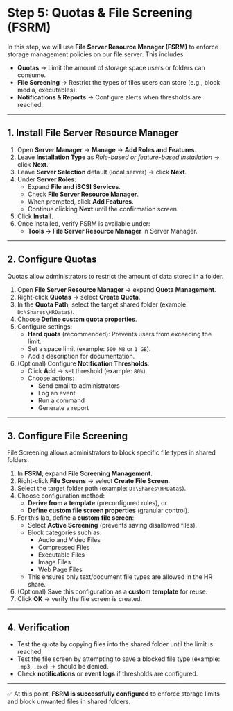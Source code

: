 # Step 5: Quotas & File Screening (FSRM)

In this step, we will use **File Server Resource Manager (FSRM)** to enforce storage management policies on our file server. This includes:  

- **Quotas** → Limit the amount of storage space users or folders can consume.  
- **File Screening** → Restrict the types of files users can store (e.g., block media, executables).  
- **Notifications & Reports** → Configure alerts when thresholds are reached.  


---

## 1. Install File Server Resource Manager

1. Open **Server Manager** → **Manage** → **Add Roles and Features**.  
2. Leave **Installation Type** as *Role-based or feature-based installation* → click **Next**.  
3. Leave **Server Selection** default (local server) → click **Next**.  
4. Under **Server Roles**:  
   - Expand **File and iSCSI Services**.  
   - Check **File Server Resource Manager**.  
   - When prompted, click **Add Features**.  
   - Continue clicking **Next** until the confirmation screen.  
5. Click **Install**.  
6. Once installed, verify FSRM is available under:  
   - **Tools → File Server Resource Manager** in Server Manager.  

---

## 2. Configure Quotas

Quotas allow administrators to restrict the amount of data stored in a folder.  

1. Open **File Server Resource Manager** → expand **Quota Management**.  
2. Right-click **Quotas** → select **Create Quota**.  
3. In the **Quota Path**, select the target shared folder (example: `D:\Shares\HRData$`).  
4. Choose **Define custom quota properties**.  
5. Configure settings:  
   - **Hard quota** (recommended): Prevents users from exceeding the limit.  
   - Set a space limit (example: `500 MB` or `1 GB`).  
   - Add a description for documentation.  
6. (Optional) Configure **Notification Thresholds**:  
   - Click **Add** → set threshold (example: `80%`).  
   - Choose actions:  
     - Send email to administrators  
     - Log an event  
     - Run a command  
     - Generate a report  

---

## 3. Configure File Screening

File Screening allows administrators to block specific file types in shared folders.  

1. In **FSRM**, expand **File Screening Management**.  
2. Right-click **File Screens** → select **Create File Screen**.  
3. Select the target folder path (example: `D:\Shares\HRData$`).  
4. Choose configuration method:  
   - **Derive from a template** (preconfigured rules), or  
   - **Define custom file screen properties** (granular control).  
5. For this lab, define a **custom file screen**:  
   - Select **Active Screening** (prevents saving disallowed files).  
   - Block categories such as:  
     - Audio and Video Files  
     - Compressed Files  
     - Executable Files  
     - Image Files  
     - Web Page Files  
   - This ensures only text/document file types are allowed in the HR share.  
6. (Optional) Save this configuration as a **custom template** for reuse.  
7. Click **OK** → verify the file screen is created.  

---

## 4. Verification

- Test the quota by copying files into the shared folder until the limit is reached.  
- Test the file screen by attempting to save a blocked file type (example: `.mp3`, `.exe`) → should be denied.  
- Check **notifications** or **event logs** if thresholds are configured.  

---

✅ At this point, **FSRM is successfully configured** to enforce storage limits and block unwanted files in shared folders.  
